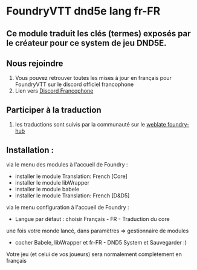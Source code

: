 # FoundryVTT dnd5e lang fr-FR

## Ce module traduit les clés (termes) exposés par le créateur pour ce system de jeu DND5E. 
		
## Nous rejoindre
1. Vous pouvez retrouver toutes les mises à jour en français pour FoundryVTT sur le discord officiel francophone
2. Lien vers [Discord Francophone](https://discord.gg/pPSDNJk)

## Participer à la traduction 
1. les traductions sont suivis par la communauté sur le [weblate foundry-hub](https://weblate.foundryvtt-hub.com/projects/foundryvtt-dnd5e-lang-fr-fr/)

## Installation : 
via le menu des modules à l'accueil de Foundry : 
- installer le module Translation: French [Core] 
- installer le module libWrapper
- installer le module babele
- installer le module Translation: French [D&D5] 

via le menu configuration à l'accueil de Foundry :
- Langue par défaut : choisir Français - FR - Traduction du core

une fois votre monde lancé, dans paramètres => gestionnaire de modules 
- cocher Babele, libWrapper et fr-FR - DND5 System 
   et Sauvegarder :)

Votre jeu (et celui de vos joueurs) sera normalement complètement en français
